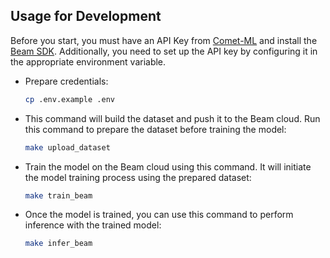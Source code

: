 
## Usage for Development
Before you start, you must have an API Key from [Comet-ML](https://www.comet.com/docs/v2/api-and-sdk/python-sdk/getting-started/) and install the [Beam SDK](https://docs.beam.cloud/getting-started/installation). Additionally, you need to set up the API key by configuring it in the appropriate environment variable.

- Prepare credentials:

    ```bash
    cp .env.example .env
    ```

- This command will build the dataset and push it to the Beam cloud. Run this command to prepare the dataset before training the model:

    ```bash
    make upload_dataset
    ```

- Train the model on the Beam cloud using this command. It will initiate the model training process using the prepared dataset:

    ```bash
    make train_beam
    ```

- Once the model is trained, you can use this command to perform inference with the trained model:

    ```bash
    make infer_beam
    ```